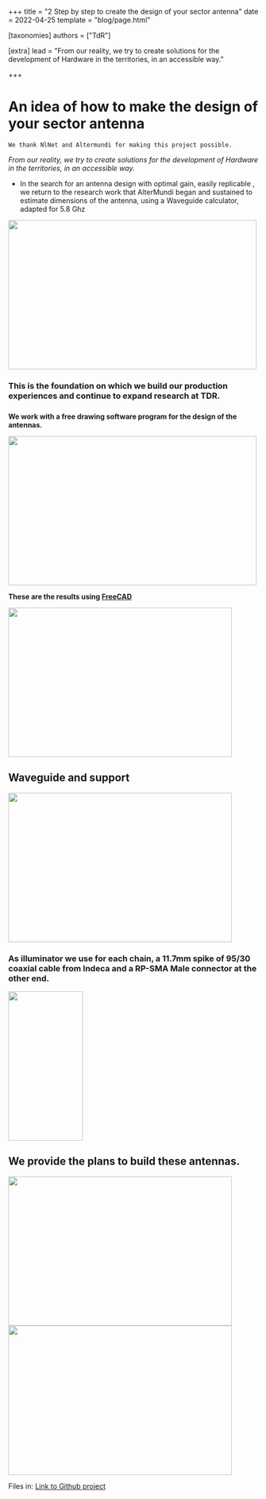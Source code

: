 +++
title = "2 Step by step to create the design of your sector antenna"
date = 2022-04-25
template = "blog/page.html"

[taxonomies]
authors = ["TdR"]

[extra]
lead = "From our reality, we try to create solutions for the development of Hardware in the territories, in an accessible way."

+++

# An idea of how to make the design of your sector antenna

    We thank NlNet and Altermundi for making this project possible. 

*From our reality, we try to create solutions for the development of Hardware in the territories, in an accessible way.* 


*  In the search for an antenna design with optimal gain, easily replicable , we return to the research work that AlterMundi began and sustained to estimate dimensions of the antenna, using a Waveguide calculator, adapted for 5.8 Ghz


<img src="https://i.imgur.com/q1iutf3.png" width="500" height="300">



###  This is the foundation on which we build our production experiences and continue to expand research at TDR.
### 


**We work with a free drawing software program for the design of the antennas.**

<img src="https://i.imgur.com/94INyTn.jpg" width="500" height="300">

 **These are the results using [FreeCAD](https://www.freecadweb.org/downloads.php?lang=es_ES)**
 
 

<img src="https://i.imgur.com/NYOZ9TS.jpg" width="450" height="300">


## Waveguide and support


<img src="https://i.imgur.com/zOvSDsL.jpg" width="450" height="300">




### As illuminator we use for each chain, a 11.7mm spike of 95/30 coaxial cable from Indeca and a RP-SMA Male connector at the other end.

<img src="https://i.imgur.com/yNnzJKm.jpg" width="150" height="300">



## We provide the plans to build these antennas.




<img src="https://i.imgur.com/PNygytb.png" width="450" height="300">



<img src="https://i.imgur.com/aPSEXgN.png" width="450" height="300">


Files in: <a href="https://github.com/TecnologiadeRaiz/LoPALiR">Link to Github project</a>
